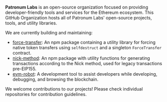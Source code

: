 **Patronum Labs** is an open-source organization focused on providing developer-friendly tools and services for the Ethereum ecosystem. This GitHub Organization hosts all of Patronum Labs' open-source projects, tools, and utility libraries.

We are currently building and maintaining:

* [force-transfer](https://github.com/Patronum-Labs/force-transfer): An npm package containing a utility library for forcing native token transfers using `selfdestruct` and a singleton `ForceTransfer` contract.
* [nick-method](https://github.com/Patronum-Labs/nick-method): An npm package with utility functions for generating transactions according to the Nick method, used for legacy transactions pre-EIP155.
* [evm-robot](link-to-repo): A development tool to assist developers while developing, debugging, and browsing the blockchain.

We welcome contributions to our projects! Please check individual repositories for contribution guidelines.
